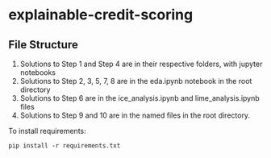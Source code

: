 # explainable-credit-scoring

## File Structure

1. Solutions to Step 1 and Step 4 are in their respective folders, with jupyter notebooks
2. Solutions to Step 2, 3, 5, 7, 8 are in the eda.ipynb notebook in the root directory
3. Solutions to Step 6 are in the ice_analysis.ipynb and lime_analysis.ipynb files
4. Solutions to Step 9 and 10 are in the named files in the root directory.


To install requirements:

`pip install -r requirements.txt`
